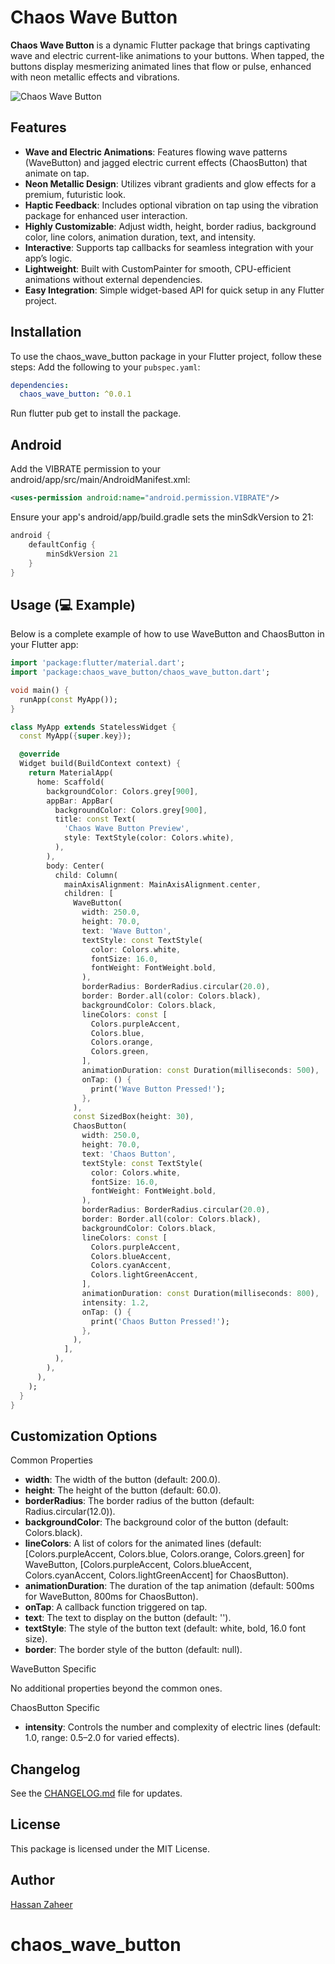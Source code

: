 # Chaos Wave Button
**Chaos Wave Button** is a dynamic Flutter package that brings captivating wave and electric current-like animations to your buttons. When tapped, the buttons display mesmerizing animated lines that flow or pulse, enhanced with neon metallic effects and vibrations. 

![Chaos Wave Button](https://github.com/user-attachments/assets/f4adba8f-a48a-454b-a9f1-396718b48006)

## Features
- **Wave and Electric Animations**: Features flowing wave patterns (WaveButton) and jagged electric current effects (ChaosButton) that animate on tap.
- **Neon Metallic Design**: Utilizes vibrant gradients and glow effects for a premium, futuristic look.
- **Haptic Feedback**: Includes optional vibration on tap using the vibration package for enhanced user interaction.
- **Highly Customizable**: Adjust width, height, border radius, background color, line colors, animation duration, text, and intensity.
- **Interactive**: Supports tap callbacks for seamless integration with your app’s logic.
- **Lightweight**: Built with CustomPainter for smooth, CPU-efficient animations without external dependencies.
- **Easy Integration**: Simple widget-based API for quick setup in any Flutter project.


## Installation
To use the chaos_wave_button package in your Flutter project, follow these steps:
Add the following to your `pubspec.yaml`:

```yaml
dependencies:
  chaos_wave_button: ^0.0.1
```

Run flutter pub get to install the package.

## Android 
Add the VIBRATE permission to your android/app/src/main/AndroidManifest.xml:

```xml
<uses-permission android:name="android.permission.VIBRATE"/>
```

Ensure your app's android/app/build.gradle sets the minSdkVersion to 21:

```gradle
android {
    defaultConfig {
        minSdkVersion 21
    }
}
```

## Usage (💻 Example)
Below is a complete example of how to use WaveButton and ChaosButton in your Flutter app:

```dart
import 'package:flutter/material.dart';
import 'package:chaos_wave_button/chaos_wave_button.dart';

void main() {
  runApp(const MyApp());
}

class MyApp extends StatelessWidget {
  const MyApp({super.key});

  @override
  Widget build(BuildContext context) {
    return MaterialApp(
      home: Scaffold(
        backgroundColor: Colors.grey[900],
        appBar: AppBar(
          backgroundColor: Colors.grey[900],
          title: const Text(
            'Chaos Wave Button Preview',
            style: TextStyle(color: Colors.white),
          ),
        ),
        body: Center(
          child: Column(
            mainAxisAlignment: MainAxisAlignment.center,
            children: [
              WaveButton(
                width: 250.0,
                height: 70.0,
                text: 'Wave Button',
                textStyle: const TextStyle(
                  color: Colors.white,
                  fontSize: 16.0,
                  fontWeight: FontWeight.bold,
                ),
                borderRadius: BorderRadius.circular(20.0),
                border: Border.all(color: Colors.black),
                backgroundColor: Colors.black,
                lineColors: const [
                  Colors.purpleAccent,
                  Colors.blue,
                  Colors.orange,
                  Colors.green,
                ],
                animationDuration: const Duration(milliseconds: 500),
                onTap: () {
                  print('Wave Button Pressed!');
                },
              ),
              const SizedBox(height: 30),
              ChaosButton(
                width: 250.0,
                height: 70.0,
                text: 'Chaos Button',
                textStyle: const TextStyle(
                  color: Colors.white,
                  fontSize: 16.0,
                  fontWeight: FontWeight.bold,
                ),
                borderRadius: BorderRadius.circular(20.0),
                border: Border.all(color: Colors.black),
                backgroundColor: Colors.black,
                lineColors: const [
                  Colors.purpleAccent,
                  Colors.blueAccent,
                  Colors.cyanAccent,
                  Colors.lightGreenAccent,
                ],
                animationDuration: const Duration(milliseconds: 800),
                intensity: 1.2,
                onTap: () {
                  print('Chaos Button Pressed!');
                },
              ),
            ],
          ),
        ),
      ),
    );
  }
}
```

## Customization Options
Common Properties

- **width**: The width of the button (default: 200.0).
- **height**: The height of the button (default: 60.0).
- **borderRadius**: The border radius of the button (default: Radius.circular(12.0)).
- **backgroundColor**: The background color of the button (default: Colors.black).
- **lineColors**: A list of colors for the animated lines (default: [Colors.purpleAccent, Colors.blue, Colors.orange, Colors.green] for WaveButton, [Colors.purpleAccent, Colors.blueAccent, Colors.cyanAccent, Colors.lightGreenAccent] for ChaosButton).
- **animationDuration**: The duration of the tap animation (default: 500ms for WaveButton, 800ms for ChaosButton).
- **onTap**: A callback function triggered on tap.
- **text**: The text to display on the button (default: '').
- **textStyle**: The style of the button text (default: white, bold, 16.0 font size).
- **border**: The border style of the button (default: null).

WaveButton Specific

No additional properties beyond the common ones.

ChaosButton Specific

- **intensity**: Controls the number and complexity of electric lines (default: 1.0, range: 0.5–2.0 for varied effects).


## Changelog

See the [CHANGELOG.md](https://github.com/hassan21zaheer/chaos-button/blob/main/CHANGELOG.md) file for updates.

## License

This package is licensed under the MIT License.

## Author

[Hassan Zaheer](https://www.linkedin.com/in/hassanzaheer21/)
# chaos_wave_button
